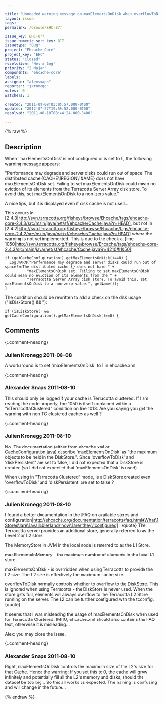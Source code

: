 ```yaml
---

title: "Unneeded warning message on maxElementsOnDisk when overflowToDisk=false and diskPersistent=false"
layout: issue
tags: 
permalink: /browse/EHC-877

issue_key: EHC-877
issue_numeric_sort_key: 877
issuetype: "Bug"
project: "Ehcache Core"
project_key: "EHC"
status: "Closed"
resolution: "Not a Bug"
priority: "2 Major"
components: "ehcache-core"
labels: 
assignee: "alexsnaps"
reporter: "jkronegg"
votes:  0
watchers: 1

created: "2011-08-08T03:05:57.000-0400"
updated: "2012-07-27T19:59:52.000-0400"
resolved: "2011-08-10T08:44:24.000-0400"

---
```




{% raw %}



## Description

<div markdown="1" class="description">

When 'maxElementsOnDisk' is not configured or is set to 0, the following warning message appears:

"Performance may degrade and server disks could run out of space! The distributed cache {CACHE\1REGION\1NAME} does not have maxElementsOnDisk set. Failing to set maxElementsOnDisk could mean no eviction of its elements from the Terracotta Server Array disk store. To avoid this, set maxElementsOnDisk to a non-zero value."

A nice tips, but it is displayed even if disk cache is not used...

This occurs in [2.4.3|http://svn.terracotta.org/fisheye/browse/Ehcache/tags/ehcache-core-2.4.3/src/main/java/net/sf/ehcache/Cache.java?r=HEAD], but not in [2.4.2|http://svn.terracotta.org/fisheye/browse/Ehcache/tags/ehcache-core-2.4.2/src/main/java/net/sf/ehcache/Cache.java?r=HEAD] where the warning is not yet implemented. This is due to the check at [line 1050|http://svn.terracotta.org/fisheye/browse/Ehcache/tags/ehcache-core-2.4.3/src/main/java/net/sf/ehcache/Cache.java?r=4210#l1050]:

```
if (getCacheConfiguration().getMaxElementsOnDisk()==0) {
  Log.WARN("Performance may degrade and server disks could run out of space!\nThe distributed cache {} does not have " +
          "maxElementsOnDisk set. Failing to set maxElementsOnDisk could mean no eviction of its elements from the " +
          "Terracotta Server Array disk store. To avoid this, set maxElementsOnDisk to a non-zero value.", getName());
}
```


The condition should be rewritten to add a check on the disk usage ("isDiskStore() && "):

```
if (isDiskStore() && getCacheConfiguration().getMaxElementsOnDisk()==0) {
```


</div>

## Comments


{:.comment-heading}
### **Julien Kronegg** <span class="date">2011-08-08</span>

<div markdown="1" class="comment">

A workaround is to set 'maxElementsOnDisk' to 1 in ehcache.xml

</div>


{:.comment-heading}
### **Alexander Snaps** <span class="date">2011-08-10</span>

<div markdown="1" class="comment">

This should only be logged if your cache is Terracotta clustered. 
If I am reading the code properly, line 1050 is itself contained within a "isTerracottaClustered" condition on line 1013. Are you saying you get the warning with non-TC clustered caches as well ?

</div>


{:.comment-heading}
### **Julien Kronegg** <span class="date">2011-08-10</span>

<div markdown="1" class="comment">

No. The documentation (either from ehcache.xml or CacheConfiguration.java) describe 'maxElementsOnDisk' as "the maximum objects to be held in the DiskStore.". Since 'overflowToDisk' and 'diskPersistent' are set to false, I did not expected that a DiskStore is created (so I did not expected that 'maxElementsOnDisk' is used). 

When using in "Terracotta Clustered" mode, is a DiskStore created even 'overflowToDisk' and 'diskPersistent' are set to false ?

</div>


{:.comment-heading}
### **Julien Kronegg** <span class="date">2011-08-10</span>

<div markdown="1" class="comment">

I found a better documentation in the [FAQ on available stores and configuration|http://ehcache.org/documentation/terracotta/faq.html#What\1Stores\1are\1available\1and\1how\1are\1they\1configured] : 
{quote}
The Terracotta server provides an additional store, generally referred to as the Level 2 or L2 store.

The MemoryStore in JVM in the local node is referred to as the L1 Store.

maxElementsInMemory - the maximum number of elements in the local L1 store.

maxElementsOnDisk - is overridden when using Terracotta to provide the L2 size. The L2 size is effectively the maximum cache size.

overflowToDisk normally controls whether to overflow to the DiskStore. This is ignored when using Terracotta - the DiskStore is never used. When the store gets full, elements will always overflow to the Terracotta L2 Store running on the server. The L2 can be further configured with the tcconfig.
{quote}

It seems that I was misleading the usage of maxElementsOnDisk when used for Terracotta Clustered. IMHO, ehcache.xml should also contains the FAQ text, otherwise it is misleading...

Alex: you may close the issue.

</div>


{:.comment-heading}
### **Alexander Snaps** <span class="date">2011-08-10</span>

<div markdown="1" class="comment">

Right, maxElementsOnDisk controls the maximum size of the L2's size for that Cache. 
Hence the warning: If you set this to 0, the cache will grow infinitely and potentially fill all the L2's memory and disks, should the dataset be too big... 
So this all works as expected. The naming is confusing and will change in the future...

</div>



{% endraw %}
